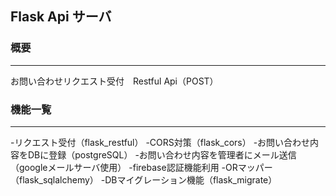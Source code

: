 ## Flask Api サーバ
### 概要
---
お問い合わせリクエスト受付　Restful Api（POST）
### 機能一覧
---
-リクエスト受付（flask_restful）
-CORS対策（flask_cors）
-お問い合わせ内容をDBに登録（postgreSQL）
-お問い合わせ内容を管理者にメール送信（googleメールサーバ使用）
-firebase認証機能利用
-ORマッパー（flask_sqlalchemy）
-DBマイグレーション機能（flask_migrate）
